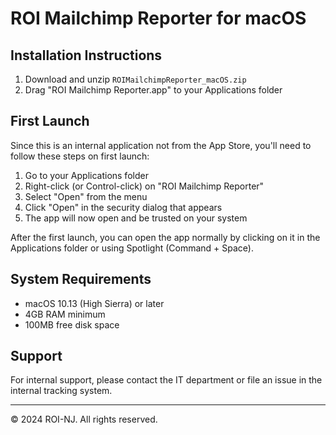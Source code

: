 # ROI Mailchimp Reporter for macOS

## Installation Instructions

1. Download and unzip `ROIMailchimpReporter_macOS.zip`
2. Drag "ROI Mailchimp Reporter.app" to your Applications folder

## First Launch

Since this is an internal application not from the App Store, you'll need to follow these steps on first launch:

1. Go to your Applications folder
2. Right-click (or Control-click) on "ROI Mailchimp Reporter"
3. Select "Open" from the menu
4. Click "Open" in the security dialog that appears
5. The app will now open and be trusted on your system

After the first launch, you can open the app normally by clicking on it in the Applications folder or using Spotlight (Command + Space).

## System Requirements
- macOS 10.13 (High Sierra) or later
- 4GB RAM minimum
- 100MB free disk space

## Support
For internal support, please contact the IT department or file an issue in the internal tracking system.

---
© 2024 ROI-NJ. All rights reserved. 